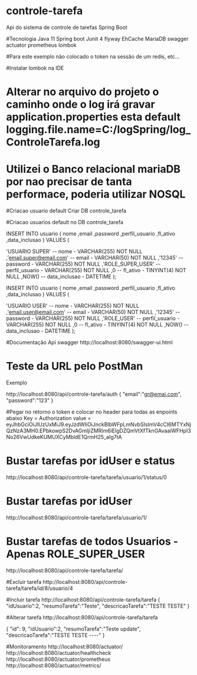 # controle-tarefa
Api do sistema de controle de tarefas Spring Boot

#Tecnologia
Java 11
Spring boot
Junit 4
flyway
EhCache
MariaDB
swagger
actuator
prometheus
lombok

#Para este exemplo não colocado o token na sessão de um redis, etc...

#Instalar lombok na IDE

# Alterar no arquivo do projeto o caminho onde o log irá gravar application.properties esta default logging.file.name=C:/logSpring/log_ControleTarefa.log

# Utilizei o Banco relacional mariaDB por nao precisar de tanta performace, poderia utilizar NOSQL

#Criacao usuario default
Criar DB controle_tarefa

#Criacao usuarios default no DB controle_tarefa


INSERT INTO usuario
(
nome
 ,email
 ,password
 ,perfil_usuario
 ,fl_ativo
 ,data_inclusao
)
VALUES
(
 
 'USUARIO SUPER' -- nome - VARCHAR(255) NOT NULL
 ,'email.super@email.com' -- email - VARCHAR(50) NOT NULL
 ,'12345' -- password - VARCHAR(255) NOT NULL
 ,'ROLE_SUPER_USER' -- perfil_usuario - VARCHAR(255) NOT NULL
 ,0 -- fl_ativo - TINYINT(4) NOT NULL
 ,NOW() -- data_inclusao - DATETIME
);


INSERT INTO usuario
(
nome
 ,email
 ,password
 ,perfil_usuario
 ,fl_ativo
 ,data_inclusao
)
VALUES
(
 
 'USUARIO USER' -- nome - VARCHAR(255) NOT NULL
 ,'email.user@email.com' -- email - VARCHAR(50) NOT NULL
 ,'12345' -- password - VARCHAR(255) NOT NULL
 ,'ROLE_USER' -- perfil_usuario - VARCHAR(255) NOT NULL
 ,0 -- fl_ativo - TINYINT(4) NOT NULL
 ,NOW() -- data_inclusao - DATETIME
);

#Documentação Api swagger
http://localhost:8080/swagger-ui.html

# Teste da URL pelo PostMan

Exemplo

http://localhost:8080/api/controle-tarefa/auth
{
   "email":"gr@emai.com",
   "password":"123"
}


#Pegar no retorno o token e colocar no header para todas as enpoints abaixo
Key = Authorization value = eyJhbGciOiJIUzUxMiJ9.eyJzdWIiOiJnckBlbWFpLmNvbSIsImV4cCI6MTYxNjQzNzA3MH0.EPbkowpS2DvAGmljiZMRlm6iElgDZQmVtXfTknGAvaaiWFHpI3No26VwUdkeKUMUXCyMbldE1QrmH25_aIg7tA

# Bustar tarefas  por idUser e status
http://localhost:8080/api/controle-tarefa/tarefa/usuario/1/status/0

# Bustar tarefas por idUser
http://localhost:8080/api/controle-tarefa/tarefa/usuario/1/

# Bustar tarefas de todos Usuarios - Apenas ROLE_SUPER_USER
http://localhost:8080/api/controle-tarefa/tarefa/

#Excluir tarefa 
http://localhost:8080/api/controle-tarefa/tarefa/id/8/usuario/4

#Incluir tarefa
http://localhost:8080/api/controle-tarefa/tarefa
{
   "idUsuario":2,
   "resumoTarefa":"Teste",
   "descricaoTarefa":"TESTE  TESTE"
}

#Alterar tarefa 
http://localhost:8080/api/controle-tarefa/tarefa

{
    "id": 9,
    "idUsuario":2,
    "resumoTarefa":"Teste update",
    "descricaoTarefa":"TESTE  TESTE ----"
}

#Monitoramento
http://localhost:8080/actuator/
http://localhost:8080/actuator/healthcheck
http://localhost:8080/actuator/prometheus
http://localhost:8080/actuator/metrics/
